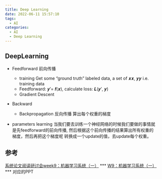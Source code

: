 ```yaml
---
title: Deep Learning
date: 2022-06-11 15:57:10
tags:
  - AI
categories:
  - AI
  - Deep Learning
---
```


<p></p>
<!-- more -->

## DeepLearning
+ Feedforward 前向传播
  + training
    Get some “ground truth” labeled data, a set of 𝒙𝒙, 𝒚𝒚 i.e. training data
  + Feedforward:   𝒚′= 𝒇(𝒙),  calculate loss: 𝑳(𝒚′, 𝒚)
  + Gradient Descent  

+ Backward
  + Backpropagation 反向传播
    算出每个权重的梯度
    
+ parameters learning
当我们要去训练一个神经网络的时候我们要做的事情就是先feedforward的前向传播, 
然后根据这个前向传播的结果算出所有权重的梯度，然后再把这个梯度呢 转换成一个update的值，去update每个权重。 

## 参考
[系统论文阅读研讨会week9：机器学习系统（一）](https://www.bilibili.com/video/BV1GA41157mJ/) ***
[W9：机器学习系统（一）](https://learn-sys.github.io/cn/reading/) ***  对应的PPT


